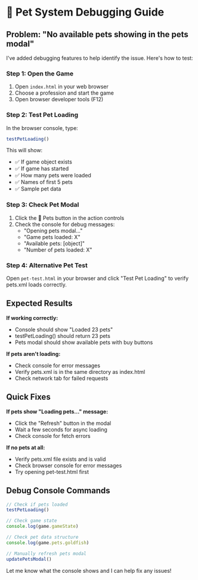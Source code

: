 # 🐾 Pet System Debugging Guide

## Problem: "No available pets showing in the pets modal"

I've added debugging features to help identify the issue. Here's how to test:

### Step 1: Open the Game
1. Open `index.html` in your web browser
2. Choose a profession and start the game
3. Open browser developer tools (F12)

### Step 2: Test Pet Loading
In the browser console, type:
```javascript
testPetLoading()
```

This will show:
- ✅ If game object exists
- ✅ If game has started
- ✅ How many pets were loaded
- ✅ Names of first 5 pets
- ✅ Sample pet data

### Step 3: Check Pet Modal
1. Click the 🐾 Pets button in the action controls
2. Check the console for debug messages:
   - "Opening pets modal..."
   - "Game pets loaded: X"
   - "Available pets: [object]"
   - "Number of pets loaded: X"

### Step 4: Alternative Pet Test
Open `pet-test.html` in your browser and click "Test Pet Loading" to verify pets.xml loads correctly.

## Expected Results

**If working correctly:**
- Console should show "Loaded 23 pets"
- testPetLoading() should return 23 pets
- Pets modal should show available pets with buy buttons

**If pets aren't loading:**
- Check console for error messages
- Verify pets.xml is in the same directory as index.html
- Check network tab for failed requests

## Quick Fixes

**If pets show "Loading pets..." message:**
- Click the "Refresh" button in the modal
- Wait a few seconds for async loading
- Check console for fetch errors

**If no pets at all:**
- Verify pets.xml file exists and is valid
- Check browser console for error messages
- Try opening pet-test.html first

## Debug Console Commands

```javascript
// Check if pets loaded
testPetLoading()

// Check game state
console.log(game.gameState)

// Check pet data structure
console.log(game.pets.goldfish)

// Manually refresh pets modal
updatePetsModal()
```

Let me know what the console shows and I can help fix any issues!